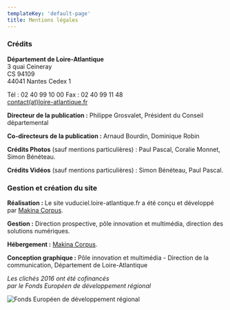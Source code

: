 ```yaml
---
templateKey: 'default-page'
title: Mentions légales
---
```

### Crédits

**Département de Loire-Atlantique**  
3 quai Ceineray  
CS 94109  
44041 Nantes Cedex 1

Tél : 02 40 99 10 00 
Fax : 02 40 99 11 48  
[contact(at)loire-atlantique.fr](mailto:contact@loire-atlantique.fr)

**Directeur de la publication :**
Philippe Grosvalet, Président du Conseil départemental

**Co-directeurs de la publication :**
Arnaud Bourdin, Dominique Robin

**Crédits Photos** (sauf mentions particulières) :
Paul Pascal, Coralie Monnet, Simon Bénéteau.

**Crédits Vidéos** (sauf mentions particulières) :
Simon Bénéteau, Paul Pascal.

### Gestion et création du site

**Réalisation :**
Le site vuduciel.loire-atlantique.fr a été conçu et développé par [Makina Corpus](http://www.makina-corpus.com/).

**Gestion :**
Direction prospective, pôle innovation et multimédia, direction des solutions numériques.

**Hébergement :**
[Makina Corpus](http://www.makina-corpus.com/).

**Conception graphique :**
Pôle innovation et multimédia - Direction de la communication, Département de Loire-Atlantique

*Les clichés 2016 ont été cofinancés*  
*par le Fonds Européen de développement régional*

![Fonds Européen de développement régional](/img/europe-feder250.png)
